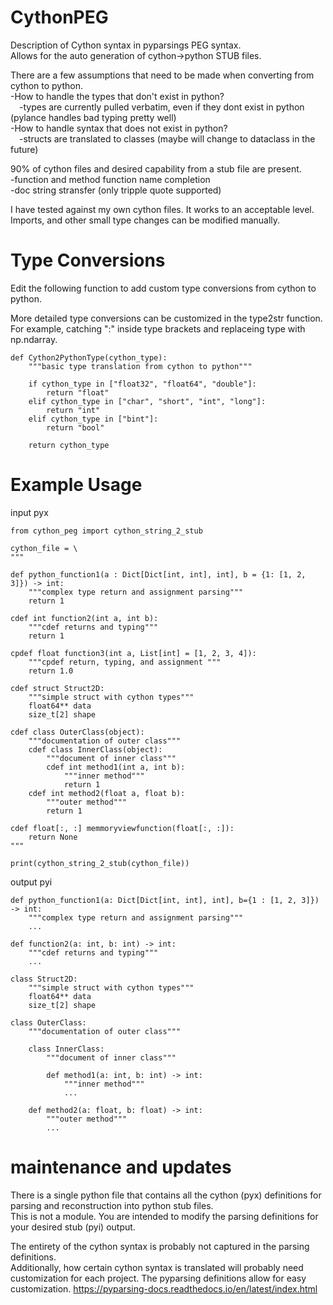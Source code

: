 # CythonPEG

Description of Cython syntax in pyparsings PEG syntax.  
Allows for the auto generation of cython->python STUB files.  

There are a few assumptions that need to be made when converting from cython to python.  
-How to handle the types that don't exist in python?  
&emsp;-types are currently pulled verbatim, even if they dont exist in python (pylance handles bad typing pretty well)  
-How to handle syntax that does not exist in python?  
&emsp;-structs are translated to classes (maybe will change to dataclass in the future)

90% of cython files and desired capability from a stub file are present.  
-function and method function name completion   
-doc string stransfer (only tripple quote supported)  

I have tested against my own cython files.  It works to an acceptable level.  
Imports, and other small type changes can be modified manually. 

# Type Conversions
Edit the following function to add custom type conversions from cython to python.

More detailed type conversions can be customized in the type2str function. 
For example, catching ":" inside type brackets and replaceing type with np.ndarray.

```
def Cython2PythonType(cython_type):
    """basic type translation from cython to python"""
    
    if cython_type in ["float32", "float64", "double"]:
        return "float"
    elif cython_type in ["char", "short", "int", "long"]:
        return "int"
    elif cython_type in ["bint"]:
        return "bool"
    
    return cython_type
```

# Example Usage
input pyx
```
from cython_peg import cython_string_2_stub

cython_file = \
"""

def python_function1(a : Dict[Dict[int, int], int], b = {1: [1, 2, 3]}) -> int:
    """complex type return and assignment parsing"""
    return 1

cdef int function2(int a, int b):
    """cdef returns and typing"""
    return 1

cpdef float function3(int a, List[int] = [1, 2, 3, 4]):
    """cpdef return, typing, and assignment """
    return 1.0

cdef struct Struct2D:
    """simple struct with cython types"""
    float64** data
    size_t[2] shape

cdef class OuterClass(object):
    """documentation of outer class"""
    cdef class InnerClass(object):
        """document of inner class"""
        cdef int method1(int a, int b):
            """inner method"""
            return 1
    cdef int method2(float a, float b):
        """outer method"""
        return 1

cdef float[:, :] memmoryviewfunction(float[:, :]):
    return None
"""

print(cython_string_2_stub(cython_file))
```
output pyi
```
def python_function1(a: Dict[Dict[int, int], int], b={1 : [1, 2, 3]}) -> int:
    """complex type return and assignment parsing"""
    ...

def function2(a: int, b: int) -> int:
    """cdef returns and typing"""
    ...

class Struct2D:
    """simple struct with cython types"""
    float64** data
    size_t[2] shape

class OuterClass:
    """documentation of outer class"""

    class InnerClass:
        """document of inner class"""

        def method1(a: int, b: int) -> int:
            """inner method"""
            ...

    def method2(a: float, b: float) -> int:
        """outer method"""
        ...

```

# maintenance and updates

There is a single python file that contains all the cython (pyx) definitions for parsing and reconstruction into python stub files.  
This is not a module.  You are intended to modify the parsing definitions for your desired stub (pyi) output.

The entirety of the cython syntax is probably not captured in the parsing definitions.  
Additionally, how certain cython syntax is translated will probably need customization for each project. The pyparsing definitions allow for easy customization. https://pyparsing-docs.readthedocs.io/en/latest/index.html
